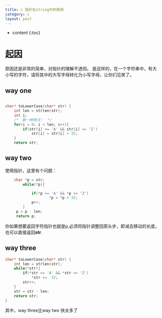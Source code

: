 ```yaml
---
title: c 指针在string中的使用
category: c
layout: post
---
```

* content
{:toc}

# 起因
原因还是非常的简单，对指针的理解不透彻。
是这样的，在一个字符串中，有大小写的字符，请将其中的大写字母转化为小写字母，让你们见笑了。

## way one

```c

char* toLowerCase(char* str) {
    int len = strlen(str);
    int i;
    /*　第一种情况：　*/
    for(i = 0; i < len; i++){
        if(str[i] >= 'A' && str[i] <= 'Z')
            str[i] = str[i] + 32;
    }
    return str;
```

## way two
使用指针，这里有个问题：

```c
 	char *p = str;
    	while(*p){

        	if(*p >= 'A' && *p <= 'Z')
            		*p = *p + 32;
        	p++;
    	}
   	 p = p - len;
   	 return p;
```
你如果想要返回字符指针也就是p,必须将指针调整回原头步，即减去移动的长度，也可以直接返回**str**.

## way three

```c
char* toLowerCase(char* str) {
    int len = strlen(str);
    while(*str){
        if(*str >= 'A' && *str <= 'Z')
            *str +=  32;
        str++;
    }
    str = str - len;
    return str;
}
```
其中，way three比way two 快太多了

